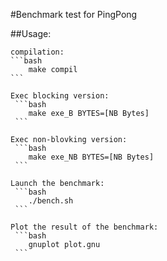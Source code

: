 #Benchmark test for PingPong

##Usage:
	
	compilation:
	```bash
		make compil
	```
	
	Exec blocking version:
	 ```bash
	 	make exe_B BYTES=[NB Bytes]
	 ```
	
	Exec non-blovking version:
	 ```bash
	 	make exe_NB BYTES=[NB Bytes]
	 ```
	
	Launch the benchmark:
	 ```bash
	 	./bench.sh
	 ```
	
	Plot the result of the benchmark:
	 ```bash
	 	gnuplot plot.gnu
	 ```
	 
